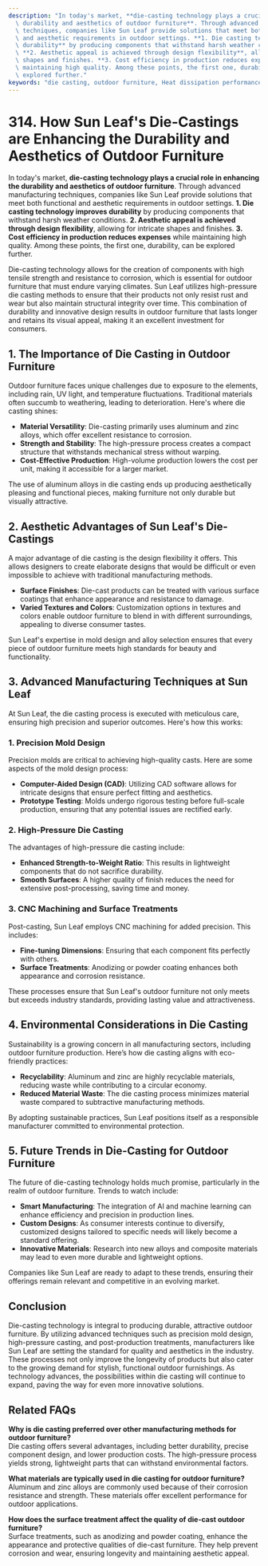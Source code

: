 ```yaml
---
description: "In today's market, **die-casting technology plays a crucial role in enhancing the\
  \ durability and aesthetics of outdoor furniture**. Through advanced manufacturing\
  \ techniques, companies like Sun Leaf provide solutions that meet both functional\
  \ and aesthetic requirements in outdoor settings. **1. Die casting technology improves\
  \ durability** by producing components that withstand harsh weather conditions.\
  \ **2. Aesthetic appeal is achieved through design flexibility**, allowing for intricate\
  \ shapes and finishes. **3. Cost efficiency in production reduces expenses** while\
  \ maintaining high quality. Among these points, the first one, durability, can be\
  \ explored further."
keywords: "die casting, outdoor furniture, Heat dissipation performance, Heat dissipation system"
---
```

# 314. How Sun Leaf's Die-Castings are Enhancing the Durability and Aesthetics of Outdoor Furniture

In today's market, **die-casting technology plays a crucial role in enhancing the durability and aesthetics of outdoor furniture**. Through advanced manufacturing techniques, companies like Sun Leaf provide solutions that meet both functional and aesthetic requirements in outdoor settings. **1. Die casting technology improves durability** by producing components that withstand harsh weather conditions. **2. Aesthetic appeal is achieved through design flexibility**, allowing for intricate shapes and finishes. **3. Cost efficiency in production reduces expenses** while maintaining high quality. Among these points, the first one, durability, can be explored further.

Die-casting technology allows for the creation of components with high tensile strength and resistance to corrosion, which is essential for outdoor furniture that must endure varying climates. Sun Leaf utilizes high-pressure die casting methods to ensure that their products not only resist rust and wear but also maintain structural integrity over time. This combination of durability and innovative design results in outdoor furniture that lasts longer and retains its visual appeal, making it an excellent investment for consumers.

## **1. The Importance of Die Casting in Outdoor Furniture**

Outdoor furniture faces unique challenges due to exposure to the elements, including rain, UV light, and temperature fluctuations. Traditional materials often succumb to weathering, leading to deterioration. Here's where die casting shines:

- **Material Versatility**: Die-casting primarily uses aluminum and zinc alloys, which offer excellent resistance to corrosion.
- **Strength and Stability**: The high-pressure process creates a compact structure that withstands mechanical stress without warping.
- **Cost-Effective Production**: High-volume production lowers the cost per unit, making it accessible for a larger market.

The use of aluminum alloys in die casting ends up producing aesthetically pleasing and functional pieces, making furniture not only durable but visually attractive. 

## **2. Aesthetic Advantages of Sun Leaf's Die-Castings**

A major advantage of die casting is the design flexibility it offers. This allows designers to create elaborate designs that would be difficult or even impossible to achieve with traditional manufacturing methods. 

- **Surface Finishes**: Die-cast products can be treated with various surface coatings that enhance appearance and resistance to damage.
- **Varied Textures and Colors**: Customization options in textures and colors enable outdoor furniture to blend in with different surroundings, appealing to diverse consumer tastes.

Sun Leaf's expertise in mold design and alloy selection ensures that every piece of outdoor furniture meets high standards for beauty and functionality. 

## **3. Advanced Manufacturing Techniques at Sun Leaf**

At Sun Leaf, the die casting process is executed with meticulous care, ensuring high precision and superior outcomes. Here's how this works:

### **1. Precision Mold Design**

Precision molds are critical to achieving high-quality casts. Here are some aspects of the mold design process:

- **Computer-Aided Design (CAD)**: Utilizing CAD software allows for intricate designs that ensure perfect fitting and aesthetics.
- **Prototype Testing**: Molds undergo rigorous testing before full-scale production, ensuring that any potential issues are rectified early.

### **2. High-Pressure Die Casting**

The advantages of high-pressure die casting include:

- **Enhanced Strength-to-Weight Ratio**: This results in lightweight components that do not sacrifice durability.
- **Smooth Surfaces**: A higher quality of finish reduces the need for extensive post-processing, saving time and money.

### **3. CNC Machining and Surface Treatments**

Post-casting, Sun Leaf employs CNC machining for added precision. This includes:

- **Fine-tuning Dimensions**: Ensuring that each component fits perfectly with others.
- **Surface Treatments**: Anodizing or powder coating enhances both appearance and corrosion resistance.

These processes ensure that Sun Leaf's outdoor furniture not only meets but exceeds industry standards, providing lasting value and attractiveness.

## **4. Environmental Considerations in Die Casting**

Sustainability is a growing concern in all manufacturing sectors, including outdoor furniture production. Here’s how die casting aligns with eco-friendly practices:

- **Recyclability**: Aluminum and zinc are highly recyclable materials, reducing waste while contributing to a circular economy.
- **Reduced Material Waste**: The die casting process minimizes material waste compared to subtractive manufacturing methods.

By adopting sustainable practices, Sun Leaf positions itself as a responsible manufacturer committed to environmental protection.

## **5. Future Trends in Die-Casting for Outdoor Furniture**

The future of die-casting technology holds much promise, particularly in the realm of outdoor furniture. Trends to watch include:

- **Smart Manufacturing**: The integration of AI and machine learning can enhance efficiency and precision in production lines.
- **Custom Designs**: As consumer interests continue to diversify, customized designs tailored to specific needs will likely become a standard offering.
- **Innovative Materials**: Research into new alloys and composite materials may lead to even more durable and lightweight options.

Companies like Sun Leaf are ready to adapt to these trends, ensuring their offerings remain relevant and competitive in an evolving market.

## **Conclusion**

Die-casting technology is integral to producing durable, attractive outdoor furniture. By utilizing advanced techniques such as precision mold design, high-pressure casting, and post-production treatments, manufacturers like Sun Leaf are setting the standard for quality and aesthetics in the industry. These processes not only improve the longevity of products but also cater to the growing demand for stylish, functional outdoor furnishings. As technology advances, the possibilities within die casting will continue to expand, paving the way for even more innovative solutions.

## **Related FAQs**

**Why is die casting preferred over other manufacturing methods for outdoor furniture?**  
Die casting offers several advantages, including better durability, precise component design, and lower production costs. The high-pressure process yields strong, lightweight parts that can withstand environmental factors.

**What materials are typically used in die casting for outdoor furniture?**  
Aluminum and zinc alloys are commonly used because of their corrosion resistance and strength. These materials offer excellent performance for outdoor applications.

**How does the surface treatment affect the quality of die-cast outdoor furniture?**  
Surface treatments, such as anodizing and powder coating, enhance the appearance and protective qualities of die-cast furniture. They help prevent corrosion and wear, ensuring longevity and maintaining aesthetic appeal.
